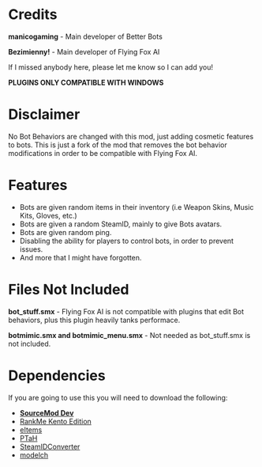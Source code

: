 # Credits
**manicogaming** - Main developer of Better Bots

**Bezimienny!** - Main developer of Flying Fox AI

If I missed anybody here, please let me know so I can add you!

**PLUGINS ONLY COMPATIBLE WITH WINDOWS**

# Disclaimer
No Bot Behaviors are changed with this mod, just adding cosmetic features to bots. This is just a fork of the mod that removes the bot behavior modifications in order to be compatible with Flying Fox AI.

# Features
- Bots are given random items in their inventory (i.e Weapon Skins, Music Kits, Gloves, etc.)
- Bots are given a random SteamID, mainly to give Bots avatars.
- Bots are given random ping.
- Disabling the ability for players to control bots, in order to prevent issues.
- And more that I might have forgotten.

# Files Not Included
**bot_stuff.smx** - Flying Fox AI is not compatible with plugins that edit Bot behaviors, plus this plugin heavily tanks performace.

**botmimic.smx and botmimic_menu.smx** - Not needed as bot_stuff.smx is not included.

# Dependencies
If you are going to use this you will need to download the following:
- **[SourceMod Dev](https://www.sourcemod.net/downloads.php?branch=dev)**
- [RankMe Kento Edition](https://forums.alliedmods.net/showthread.php?p=2467665)
- [eItems](https://github.com/ESK0/eItems)
- [PTaH](https://ptah.zizt.ru/)
- [SteamIDConverter](https://forums.alliedmods.net/showthread.php?t=333459)
- [modelch](https://github.com/SAZONISCHE/modelch)
